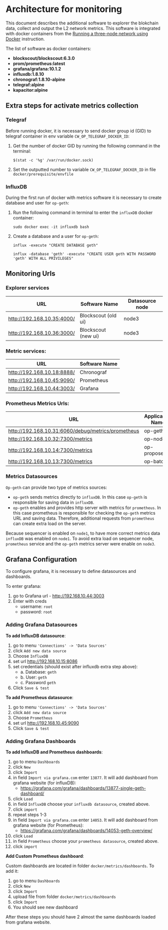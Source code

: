 # Architecture for monitoring

This document describes the additional software to explorer the blokchain data, collect and output the L2 network metrics.
This software is integrated with docker containers from the [Running a three-node network using Docker](./three-node-using-docker.md) instruction.

The list of software as docker containers:

* **blockscout/blockscout:6.3.0**
* **prom/prometheus:latest**
* **grafana/grafana:10.1.2**
* **influxdb:1.8.10**
* **chronograf:1.8.10-alpine**
* **telegraf:alpine**
* **kapacitor:alpine**

## Extra steps for activate metrics collection

### Telegraf

Before running docker, it is necessary to send docker group id (GID) to telegraf container in env variable `CW_OP_TELEGRAF_DOCKER_ID`:

1. Get the number of docker GID by running the following command in the terminal:

   ```
   $(stat -c '%g' /var/run/docker.sock)
   ```

2. Set the outputted number to variable `CW_OP_TELEGRAF_DOCKER_ID` in file `docker/prerequisite/envfile`

### InfluxDB

During the first run of docker with metrics software it is necessary to create database and user for `op-geth`:

1. Run the following command in terminal to enter the `influxDB` docker container:
   ```
   sudo docker exec -it influxdb bash
   ```

2. Create a database and a user for `op-geth`:

   ```
   influx -execute "CREATE DATABASE geth"
   
   influx -database 'geth' -execute "CREATE USER geth WITH PASSWORD 'geth' WITH ALL PRIVILEGES"
   ```

## Monitoring Urls


### Explorer services

| URL                        | Software Name       | Datasource node |
|----------------------------|---------------------|-----------------|
| http://192.168.10.35:4000/ | Blockscout (old ui) | node3           |
| http://192.168.10.36:3000/ | Blockscout (new ui) | node3           |


### Metric services:

| URL                        | Software Name |
|----------------------------|---------------|
| http://192.168.10.18:8888/ | Chronograf    |
| http://192.168.10.45:9090/ | Prometheus    |
| http://192.168.10.44:3003/ | Grafana       |

### Prometheus Metrics Urls:

| URL                                                | Application Name | Datasource node |
|----------------------------------------------------|------------------|-----------------|
| http://192.168.10.31:6060/debug/metrics/prometheus | op-geth          | node3           |
| http://192.168.10.32:7300/metrics                  | op-node          | node3           |
| http://192.168.10.14:7300/metrics                  | op-proposer      | node1           |
| http://192.168.10.13:7300/metrics                  | op-batcher       | node1           |

### Metrics Datasources

`Op-geth` can provide two type of metrics sources:
* `op-geth` sends metrics directly to `influxDB`. In this case `op-geth` is responsible for saving data in `influxDB`.
* `op-geth` enables and provides http server with metrics for `prometheus`. In this case prometheus is responsible for checking the `op-geth` metrics URL and saving data. Therefore, additional requests from `prometheus` can create extra load on the server.

Because sequencer is enabled on `node1`, to have more correct metrics data `influxDB` was enabled on `node1`.
To avoid extra load on sequencer node, `prometheus` service and the `op-geth` metrics server were enable on `node3`.

## Grafana Configuration

To configure grafana, it is necessary to define datasources and dashboards.

To enter grafana:
1. go to Grafana url - http://192.168.10.44:3003
2. Enter with creds
   * username: `root`
   * password: `root`

### Adding Grafana Datasources

**To add InfluxDB datasource**:

1. go to menu `'Connections' -> 'Data Sources'`
2. click `Add new data source`
3. Choose `InfluxDB`
4. set url http://192.168.10.15:8086
5. set credentials (should exist after influxdb extra step above):
   * a. Database: `geth`
   * b. User: `geth`
   * c. Password `geth`
6. Click `Save & test`

**To add Prometheus datasource**:

1. go to menu `'Connections' -> 'Data Sources'`
2. click `Add new data source`
3. Choose `Prometheus`
4. set url http://192.168.10.45:9090
6. Click `Save & test`

### Adding Grafana Dashboards

**To add InfluxDB and Prometheus dashboards**:
1. go to menu `Dashboards`
2. click `New`
3. click `Import`
4. in field `Import via grafana.com` enter `13877`. It will add dashboard from grafana website (for influxDB):
   * https://grafana.com/grafana/dashboards/13877-single-geth-dashboard/
5. click `Load`
6. in field `InfluxDB` choose your `influxdb datasource`, created above. 
7. click `import`
8. repeat steps 1-3
9. in field `Import via grafana.com` enter `14053`. It will add dashboard from grafana website (for Prometheus):
   * https://grafana.com/grafana/dashboards/14053-geth-overview/
10. click `Load` 
11. in field `Prometheus` choose your `prometheus datasource`, created above.
12. click `import`


**Add Custom Prometheus dashboard**:

Custom dashboards are located in folder `docker/metrics/dashboards`. To add it:

1. go to menu `Dashboards`
2. click `New`
3. click `Import`
4. upload file from folder `docker/metrics/dashboards`
5. click `Import`
6. You should see new dashboard

After these steps you should have 2 almost the same dashboards loaded from grafana website.
